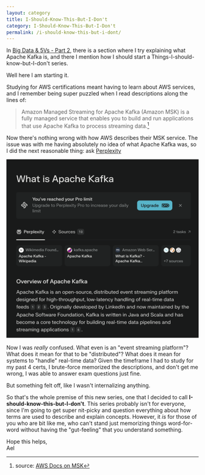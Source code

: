 ```yaml
---
layout: category
title: I-Should-Know-This-But-I-Don't
category: I-Should-Know-This-But-I-Don't
permalink: /i-should-know-this-but-i-dont/
---
```


In [Big Data & 5Vs - Part 2](/aws/dea-c01/2025/04/19/big-data-and-5vs-pt-2), there is a section where I try explaining what Apache Kafka is, and there I mention how I should start a Things-I-should-know-but-I-don't series. 

Well here I am starting it. 

Studying for AWS certifications meant having to learn about AWS services, and I remember being super puzzled when I read descriptions along the lines of: 

> Amazon Managed Streaming for Apache Kafka (Amazon MSK) is a fully managed service that enables you to build and run applications that use Apache Kafka to process streaming data.[^1]

Now there's nothing wrong with how AWS describes their MSK service. The issue was with me having absolutely no idea of what Apache Kafka was, so I did the next reasonable thing: ask [Perplexity](https://www.perplexity.ai/)

![I asked what Apache Kafka is on Perplexity](/assets/i-should-know-this-but-i-dont/perplexity-kafka.png)

Now I was *really* confused. What even is an "event streaming platform"? What does it mean for that to be "distributed"? What does it mean for systems to "handle" real-time data? Given the timeframe I had to study for my past 4 certs, I brute-force memorized the descriptions, and don't get me wrong, I was able to answer exam questions just fine. 

But something felt off, like I wasn't internalizing anything. 

So that's the whole premise of this new series, one that I decided to call **I-should-know-this-but-I-don't**. This series probably isn't for everyone, since I'm going to get super nit-picky and question everything about how terms are used to describe and explain concepts. However, it *is* for those of you who are bit like me, who can't stand just memorizing things word-for-word without having the "gut-feeling" that you understand something. 

Hope this helps,<br>Ael

[^1]: source: [AWS Docs on MSK](https://docs.aws.amazon.com/msk/latest/developerguide/what-is-msk.html)